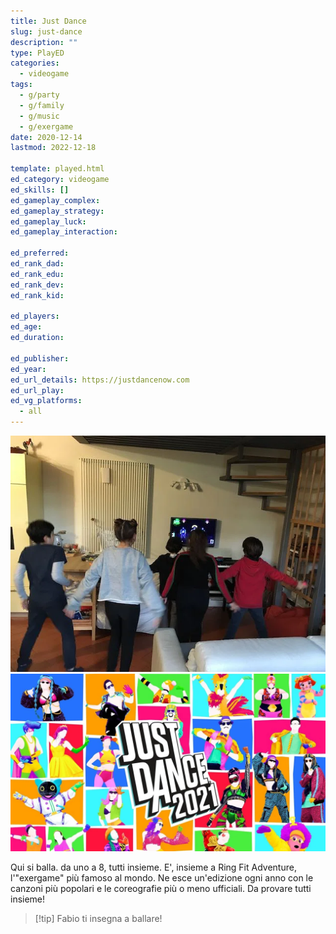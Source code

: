 ```yaml
---
title: Just Dance
slug: just-dance
description: ""
type: PlayED
categories:
  - videogame
tags:
  - g/party
  - g/family
  - g/music
  - g/exergame
date: 2020-12-14
lastmod: 2022-12-18

template: played.html
ed_category: videogame
ed_skills: []
ed_gameplay_complex: 
ed_gameplay_strategy: 
ed_gameplay_luck: 
ed_gameplay_interaction: 

ed_preferred: 
ed_rank_dad: 
ed_rank_edu: 
ed_rank_dev: 
ed_rank_kid: 

ed_players: 
ed_age: 
ed_duration: 

ed_publisher: 
ed_year: 
ed_url_details: https://justdancenow.com
ed_url_play: 
ed_vg_platforms:
  - all
---
```


![](../../assets/img/played/videogame/just_dance_2.webp)
![](../../assets/img/played/videogame/just_dance_2021.webp)

Qui si balla. da uno a 8, tutti insieme.
E', insieme a Ring Fit Adventure, l'"exergame" più famoso al mondo. Ne esce un'edizione ogni anno con le canzoni più popolari e le coreografie più o meno ufficiali. Da provare tutti insieme!

> [!tip] Fabio
> ti insegna a ballare!

